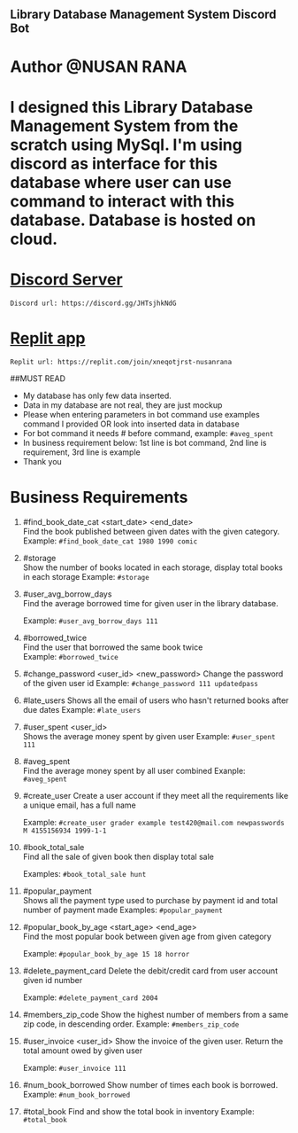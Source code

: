 

## Library Database Management System Discord Bot
# Author @NUSAN RANA 
# I designed this Library Database Management System from the scratch using MySql. I'm using discord as interface for this database where user can use command to interact with this database. Database is hosted on cloud.


# [Discord Server](https://discord.gg/JHTsjhkNdG)
    Discord url: https://discord.gg/JHTsjhkNdG
# [Replit app](https://replit.com/join/xneqotjrst-nusanrana)
    Replit url: https://replit.com/join/xneqotjrst-nusanrana

##MUST READ
* My database has only few data inserted.
* Data in my database are not real, they are just mockup
* Please when entering parameters in bot command use examples command I provided OR look into inserted data in database
* For bot command it needs # before command, example: ```#aveg_spent```
* In business requirement below: 1st line is bot command, 2nd line is requirement, 3rd line is example 
* Thank you

# Business Requirements

1. #find_book_date_cat <start_date> <end_date> <category>        
    Find the book published between given dates with the given category. 
    Example: ```#find_book_date_cat 1980 1990 comic```

2. #storage                                        
    Show the number of books located in each storage, display total books in each storage
    Example: ```#storage```

3. #user_avg_borrow_days <userID>                     
    Find the average borrowed time for given user in the library database.
    
    Example: ```#user_avg_borrow_days 111```
    

4. #borrowed_twice                 
    Find the user that borrowed the same book twice  
    Example: ```#borrowed_twice```
    
5. #change_password <user_id> <new_password>
    Change the password of the given user id
    Example: ```#change_password 111 updatedpass```

6. #late_users
    Shows all the email of users who hasn't returned books after due dates
    Example: ```#late_users```

7. #user_spent <user_id>                            
    Shows the average money spent by given user
    Example: ```#user_spent 111```

8. #aveg_spent                                       
    Find the average money spent by all user combined
    Exanple: ```#aveg_spent```

9. #create_user <firstname> <lastname> <email> <password> <genderMF> <phonenumber> <dateofbirth> 
    Create a user account if they meet all the requirements like a unique email, has a full name
    
    Example: ```#create_user grader example test420@mail.com newpasswords M 4155156934 1999-1-1```
    

10. #book_total_sale <book title>                                 
    Find all the sale of given book then display total sale
    
    Examples: ```#book_total_sale hunt```

11. #popular_payment                                 
    Shows all the payment type used to purchase by payment id and total number of payment made
    Examples: ```#popular_payment```

12. #popular_book_by_age <start_age> <end_age> <category>  
    Find the most popular book between given age from given category
    
    Example: ```#popular_book_by_age 15 18 horror```

13. #delete_payment_card <payment ID>
    Delete the debit/credit card from user account given id number
    
    Example: ```#delete_payment_card 2004```
 
14. #members_zip_code
    Show the highest number of members from a same zip code, in descending order.
    Example: ```#members_zip_code```

15. #user_invoice <user_id>
    Show the invoice of the given user. Return the total amount owed by given user
    
    Example: ```#user_invoice 111```


16. #num_book_borrowed
    Show number of times each book is borrowed. 
    Example: ```#num_book_borrowed```


17. #total_book
    Find and show the total book in inventory
    Example: ```#total_book```



 





